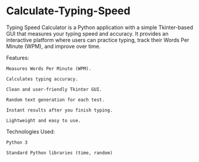 # Calculate-Typing-Speed

Typing Speed Calculator is a Python application with a simple Tkinter-based GUI that measures your typing speed and accuracy.
It provides an interactive platform where users can practice typing, track their Words Per Minute (WPM), and improve over time.

Features:

    Measures Words Per Minute (WPM).

    Calculates typing accuracy.

    Clean and user-friendly Tkinter GUI.

    Random text generation for each test.

    Instant results after you finish typing.

    Lightweight and easy to use.

Technologies Used:

    Python 3

    Standard Python libraries (time, random)
